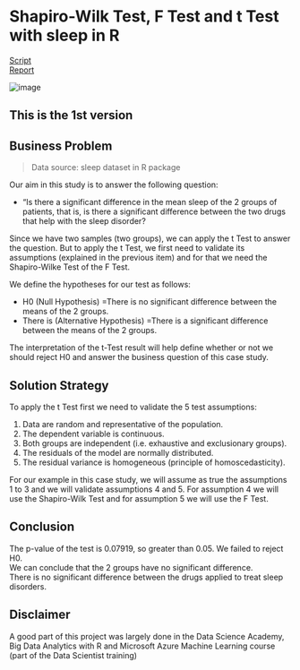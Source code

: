 # Shapiro-Wilk Test, F Test and t Test with sleep in R
[Script](https://github.com/Caio-Felice-Cunha/Shapiro-Wilk-Test_F-Test_and_t-Test_with_sleep_in_R/blob/main/Shapiro-Wilk%20Test%2C%20F%20Test%20and%20t%20Test%20with%20sleep%20in%20R.R)<br>
[Report](https://github.com/Caio-Felice-Cunha/Shapiro-Wilk-Test_F-Test_and_t-Test_with_sleep_in_R/blob/main/Shapiro-Wilk%20Test%2C%20F%20Test%20and%20t%20Test%20with%20sleep%20in%20R.pdf)

![image](https://user-images.githubusercontent.com/111542025/236589427-4a96f197-d589-4432-8e12-8087662b4ea7.png)
<br>

## This is the 1st version

## Business Problem
> Data source: sleep dataset in R package<br>

Our aim in this study is to answer the following question:<br>
* “Is there a significant difference in the mean sleep of the 2 groups of patients, that is, is there a significant difference between the two drugs that 
help with the sleep disorder?

Since we have two samples (two groups), we can apply the t Test to answer the question. But to apply the t Test, we first need to validate its assumptions (explained in the previous item) and for that we need the Shapiro-Wilke Test of the F Test.<bR>

We define the hypotheses for our test as follows:
* H0 (Null Hypothesis) =There is no significant difference between the means of the 2 groups.
* There is (Alternative Hypothesis) =There is a significant difference between the means of the 2 groups.

The interpretation of the t-Test result will help define whether or not we should reject H0 and answer the business question of this case study.

## Solution Strategy
To apply the t Test first we need to validate the 5 test assumptions:
1. Data are random and representative of the population.
2. The dependent variable is continuous.
3. Both groups are independent (i.e. exhaustive and exclusionary groups).
4. The residuals of the model are normally distributed.
5. The residual variance is homogeneous (principle of homoscedasticity).

For our example in this case study, we will assume as true the assumptions 1 to 3 and we will validate assumptions 4 and 5. For assumption 4 we will use the Shapiro-Wilk Test and for assumption 5 we will use the F Test.


## Conclusion
The p-value of the test is 0.07919, so greater than 0.05. We failed to reject H0.<br> 
We can conclude that the 2 groups have no significant difference.<br>
There is no significant difference between the drugs applied to treat sleep disorders.


## Disclaimer 
A good part of this project was largely done in the Data Science Academy, Big Data Analytics with R and Microsoft Azure Machine Learning course (part of the Data Scientist training)
